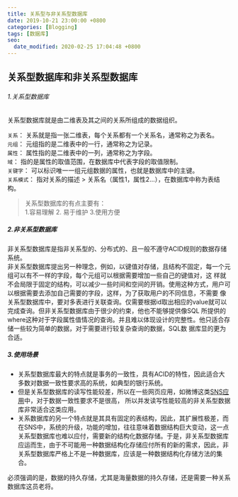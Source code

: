 ```yaml
---
title: 关系型与非关系型数据库
date: 2019-10-21 23:00:00 +0800
categories: [Blogging]
tags: [数据库]
seo:
  date_modified: 2020-02-25 17:04:48 +0800
---
```


## 关系型数据库和非关系型数据库  

###### 1.关系型数据库  

关系型数据库就是由二维表及其之间的关系所组成的数据组织。  

`关系`： 关系就是指一张二维表，每个关系都有一个关系名，通常称之为表名。  
`元组`： 元组指的是二维表中的一行，通常称之为记录。  
`属性`： 属性指的是二维表中的一列，通常称之为字段。  
`域`： 指的是属性的取值范围，在数据库中代表字段的取值限制。  
`关键字`： 可以标识唯一一组元组数据的属性，也就是数据库中的主键。  
`关系模式`： 指对关系的描述 > 关系名（属性1，属性2...），在数据库中称为表结构。  
>关系型数据库的有点主要有：  
  1.容易理解 2. 易于维护 3.使用方便  

##### 2.非关系型数据库  

非关系型数据库是指非关系型的、分布式的、且一般不遵守ACID规则的数据存储系统。   
非关系型数据库提出另一种理念，例如，以键值对存储，且结构不固定，每一个元组可以有不一样的字段，每个元组可以根据需要增加一些自己的键值对，这 样就不会局限于固定的结构，可以减少一些时间和空间的开销。使用这种方式，用户可以根据需要去添加自己需要的字段，这样，为了获取用户的不同信息，不需要 像关系型数据库中，要对多表进行关联查询。仅需要根据id取出相应的value就可以完成查询。但非关系型数据库由于很少的约束，他也不能够提供像SQL 所提供的where这种对于字段属性值情况的查询。并且难以体现设计的完整性。他只适合存储一些较为简单的数据，对于需要进行较复杂查询的数据，SQL数 据库显的更为合适。

##### 3.使用场景

- 关系型数据库最大的特点就是事务的一致性，具有ACID的特性，因此适合大多数对数据一致性要求高的系统，如典型的银行系统。
- 但是关系型数据库的读写性能较差，所以在一些网页应用，如微博这类[SNS应用](https://baike.baidu.com/item/SNS/10242?fr=aladdin)中，对于数据一致性要求不是很高， 所以并发读写性能较高的非关系型数据库非常适合这类应用。  
- 关系数据库的另一个特点就是其具有固定的表结构，因此，其扩展性极差，而在SNS中，系统的升级，功能的增加，往往意味着数据结构巨大变动，这一点关系型数据库也难以应付，需要新的结构化数据存储。于是，非关系型数据库应运而生，由于不可能用一种数据结构化存储应付所有的新的需求，因此，非关系型数据库严格上不是一种数据库，应该是一种数据结构化存储方法的集合。

必须强调的是，数据的持久存储，尤其是海量数据的持久存储，还是需要一种关系数据库这员老将。
